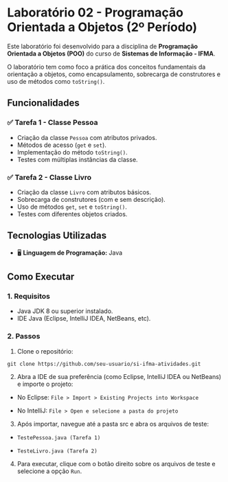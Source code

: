 # Laboratório 02 - Programação Orientada a Objetos (2º Período)

Este laboratório foi desenvolvido para a disciplina de **Programação Orientada a Objetos (POO)** do curso de **Sistemas de Informação - IFMA**.

O laboratório tem como foco a prática dos conceitos fundamentais da orientação a objetos, como encapsulamento, sobrecarga de construtores e uso de métodos como `toString()`.

## Funcionalidades

### ✅ Tarefa 1 - Classe Pessoa
- Criação da classe `Pessoa` com atributos privados.
- Métodos de acesso (`get` e `set`).
- Implementação do método `toString()`.
- Testes com múltiplas instâncias da classe.

### ✅ Tarefa 2 - Classe Livro
- Criação da classe `Livro` com atributos básicos.
- Sobrecarga de construtores (com e sem descrição).
- Uso de métodos `get`, `set` e `toString()`.
- Testes com diferentes objetos criados.

## Tecnologias Utilizadas

- 🖥️ **Linguagem de Programação:** Java

## Como Executar

### 1. Requisitos

- Java JDK 8 ou superior instalado.
- IDE Java (Eclipse, IntelliJ IDEA, NetBeans, etc).

### 2. Passos

1. Clone o repositório:
```
git clone https://github.com/seu-usuario/si-ifma-atividades.git
```
2. Abra a IDE de sua preferência (como Eclipse, IntelliJ IDEA ou NetBeans) e importe o projeto:

- No Eclipse: `File > Import > Existing Projects into Workspace`

- No IntelliJ: `File > Open e selecione a pasta do projeto`

3. Após importar, navegue até a pasta src e abra os arquivos de teste:

 - `TestePessoa.java (Tarefa 1)`

 -  `TesteLivro.java (Tarefa 2)`

4. Para executar, clique com o botão direito sobre os arquivos de teste e selecione a opção `Run`.

